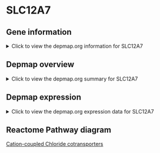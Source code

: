 <h1>SLC12A7</h1>

<h2>Gene information</h2>
<details>
  <summary>Click to view the depmap.org information for SLC12A7</summary>
  <iframe src="https://depmap.org/portal/gene/SLC12A7?tab=about" style="border:none;width:100%;height:800px"></iframe>
</details>

<h2>Depmap overview</h2>
<details>
  <summary>Click to view the depmap.org summary for SLC12A7</summary>
  <iframe src="https://depmap.org/portal/gene/SLC12A7?tab=overview" style="border:none;width:100%;height:800px"></iframe>
</details>

<h2>Depmap expression</h2>
<details>
  <summary>Click to view the depmap.org expression data for SLC12A7</summary>
  <iframe src="https://depmap.org/portal/gene/SLC12A7?tab=characterization" style="border:none;width:100%;height:800px"></iframe>
</details>



<h2>Reactome Pathway diagram</h2>
<a href="https://reactome.org/PathwayBrowser/#/R-HSA-426117">Cation-coupled Chloride cotransporters</a>



